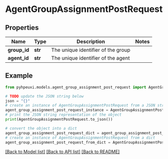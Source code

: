 # AgentGroupAssignmentPostRequest


## Properties

Name | Type | Description | Notes
------------ | ------------- | ------------- | -------------
**group_id** | **str** | The unique identifier of the group | 
**agent_id** | **str** | The unique identifier of the agent | 

## Example

```python
from pyhpeuxi.models.agent_group_assignment_post_request import AgentGroupAssignmentPostRequest

# TODO update the JSON string below
json = "{}"
# create an instance of AgentGroupAssignmentPostRequest from a JSON string
agent_group_assignment_post_request_instance = AgentGroupAssignmentPostRequest.from_json(json)
# print the JSON string representation of the object
print(AgentGroupAssignmentPostRequest.to_json())

# convert the object into a dict
agent_group_assignment_post_request_dict = agent_group_assignment_post_request_instance.to_dict()
# create an instance of AgentGroupAssignmentPostRequest from a dict
agent_group_assignment_post_request_from_dict = AgentGroupAssignmentPostRequest.from_dict(agent_group_assignment_post_request_dict)
```
[[Back to Model list]](../README.md#documentation-for-models) [[Back to API list]](../README.md#documentation-for-api-endpoints) [[Back to README]](../README.md)


